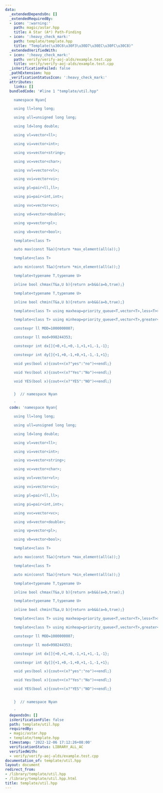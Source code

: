 ```yaml
---
data:
  _extendedDependsOn: []
  _extendedRequiredBy:
  - icon: ':warning:'
    path: magic/astar.hpp
    title: A Star (A*) Path-Finding
  - icon: ':heavy_check_mark:'
    path: template/template.hpp
    title: "Template(\u30C6\u30F3\u30D7\u30EC\u30FC\u30C8)"
  _extendedVerifiedWith:
  - icon: ':heavy_check_mark:'
    path: verify/verify-aoj-alds/example.test.cpp
    title: verify/verify-aoj-alds/example.test.cpp
  _isVerificationFailed: false
  _pathExtension: hpp
  _verificationStatusIcon: ':heavy_check_mark:'
  attributes:
    links: []
  bundledCode: '#line 1 "template/util.hpp"

    namespace Nyan{

    using ll=long long;

    using ull=unsigned long long;

    using ld=long double;

    using vl=vector<ll>;

    using vi=vector<int>;

    using vs=vector<string>;

    using vc=vector<char>;

    using vvl=vector<vl>;

    using vvi=vector<vi>;

    using pl=pair<ll,ll>;

    using pi=pair<int,int>;

    using vvc=vector<vc>;

    using vd=vector<double>;

    using vp=vector<pl>;

    using vb=vector<bool>;

    template<class T>

    auto max(const T&a){return *max_element(all(a));}

    template<class T>

    auto min(const T&a){return *min_element(all(a));}

    template<typename T,typename U>

    inline bool chmax(T&a,U b){return a<b&&(a=b,true);}

    template<typename T,typename U>

    inline bool chmin(T&a,U b){return a>b&&(a=b,true);}

    template<class T> using maxheap=priority_queue<T,vector<T>,less<T>>;

    template<class T> using minheap=priority_queue<T,vector<T>,greater<T>>;

    constexpr ll MOD=1000000007;

    constexpr ll mod=998244353;

    constexpr int dx[]{+0,+1,+0,-1,+1,+1,-1,-1};

    constexpr int dy[]{+1,+0,-1,+0,+1,-1,-1,+1};

    void yes(bool x){cout<<(x?"yes":"no")<<endl;}

    void Yes(bool x){cout<<(x?"Yes":"No")<<endl;}

    void YES(bool x){cout<<(x?"YES":"NO")<<endl;}


    }  // namespace Nyan

    '
  code: 'namespace Nyan{

    using ll=long long;

    using ull=unsigned long long;

    using ld=long double;

    using vl=vector<ll>;

    using vi=vector<int>;

    using vs=vector<string>;

    using vc=vector<char>;

    using vvl=vector<vl>;

    using vvi=vector<vi>;

    using pl=pair<ll,ll>;

    using pi=pair<int,int>;

    using vvc=vector<vc>;

    using vd=vector<double>;

    using vp=vector<pl>;

    using vb=vector<bool>;

    template<class T>

    auto max(const T&a){return *max_element(all(a));}

    template<class T>

    auto min(const T&a){return *min_element(all(a));}

    template<typename T,typename U>

    inline bool chmax(T&a,U b){return a<b&&(a=b,true);}

    template<typename T,typename U>

    inline bool chmin(T&a,U b){return a>b&&(a=b,true);}

    template<class T> using maxheap=priority_queue<T,vector<T>,less<T>>;

    template<class T> using minheap=priority_queue<T,vector<T>,greater<T>>;

    constexpr ll MOD=1000000007;

    constexpr ll mod=998244353;

    constexpr int dx[]{+0,+1,+0,-1,+1,+1,-1,-1};

    constexpr int dy[]{+1,+0,-1,+0,+1,-1,-1,+1};

    void yes(bool x){cout<<(x?"yes":"no")<<endl;}

    void Yes(bool x){cout<<(x?"Yes":"No")<<endl;}

    void YES(bool x){cout<<(x?"YES":"NO")<<endl;}


    }  // namespace Nyan

    '
  dependsOn: []
  isVerificationFile: false
  path: template/util.hpp
  requiredBy:
  - magic/astar.hpp
  - template/template.hpp
  timestamp: '2022-12-06 17:12:26+08:00'
  verificationStatus: LIBRARY_ALL_AC
  verifiedWith:
  - verify/verify-aoj-alds/example.test.cpp
documentation_of: template/util.hpp
layout: document
redirect_from:
- /library/template/util.hpp
- /library/template/util.hpp.html
title: template/util.hpp
---
```

